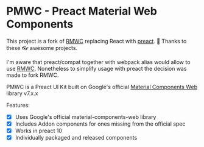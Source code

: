 # PMWC - Preact Material Web Components

This project is a fork of [RMWC][] replacing React with [preact][]. 👏 Thanks to these 👓 awesome projects.

I'm aware that preact/compat together with webpack alias would allow to use [RMWC][]. Nonetheless to simplify usage with preact the decision was made to fork RMWC.

PMWC is a Preact UI Kit built on Google's official [Material Components Web][] library v7.x.x

Features:

* [x] Uses Google's official material-components-web library
* [x] Includes Addon components for ones missing from the official spec
* [x] Works in preact 10
* [x] Individually packaged and released components

[RMWC]: https://rmwc.io/
[Material Components Web]: https://github.com/material-components/material-components-web#readme
[preact]: https://preactjs.com

